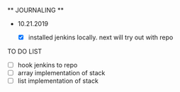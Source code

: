 
** JOURNALING **

- 10.21.2019
    - [x] installed jenkins locally. next will try out with repo



TO DO LIST

- [ ] hook jenkins to repo
- [ ] array implementation of stack
- [ ] list implementation of stack
